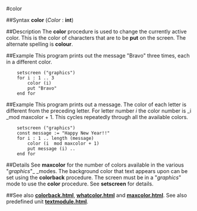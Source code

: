 
#color

##Syntax
**color** (_Color_ : **int**)



##Description
The **color** procedure is used to change the currently active color. This is the color of characters that are to be **put** on the screen. The alternate spelling is **colour**.



##Example
This program prints out the message "Bravo" three times, each in a different color.


        setscreen ("graphics")
        for i : 1 .. 3
            color (i)
            put "Bravo"
        end for
##Example
This program prints out a message. The color of each letter is different from the preceding letter. For letter number _i_ the color number is _i _mod maxcolor + 1. This cycles repeatedly through all the available colors.


        setscreen ("graphics")
        const message := "Happy New Year!!"
        for i : 1 .. length (message)
            color (i  mod maxcolor + 1)
            put message (i) ..
        end for
##Details
See **maxcolor** for the number of colors available in the various "_graphics_"_ _modes. The background color that text appears upon can be set using the **colorback** procedure.
The screen must be in a "_graphics_" mode to use the **color** procedure. See **setscreen** for details.



##See also
**[colorback.html](colorback)**, **[whatcolor.html](whatcolor)** and **[maxcolor.html](maxcolor)**.
See also predefined unit **[textmodule.html](Text)**.


